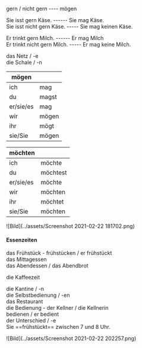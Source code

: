 gern / nicht gern      ----      mögen  

Sie isst gern Käse.   ------   Sie mag Käse.   
Sie isst nicht gern Käse.   -----   Sie mag keinen Käse.  

Er trinkt gern Milch.  ------   Er mag Milch  
Er trinkt nicht gern Milch. ----- Er mag keine Milch.  

das Netz / -e  
die Schale / -n  

| mögen     |       |
| --------- | ----- |
| ich       | mag   |
| du        | magst |
| er/sie/es | mag   |
| wir       | mögen |
| ihr       | mögt  |
| sie/Sie   | mögen |

| möchten   |          |
| --------- | -------- |
| ich       | möchte   |
| du        | möchtest |
| er/sie/es | möchte   |
| wir       | möchten  |
| ihr       | möchtet  |
| sie/Sie   | möchten  |

![Bild](../assets/Screenshot 2021-02-22 181702.png)

#### Essenzeiten 

das Frühstück - frühstücken / er frühstückt  
das Mittagessen  
das Abendessen  / das Abendbrot  

die Kaffeezeit  

die Kantine / -n  
die Selbstbedienung / -en  
das Restaurant   
die Bedienung  - der Kellner / die Kellnerin   
bedienen / er bedient   
der Unterschied / -e  
Sie ==frühstückt== zwischen 7 und 8 Uhr.  

![Bild](../assets/Screenshot 2021-02-22 202257.png)